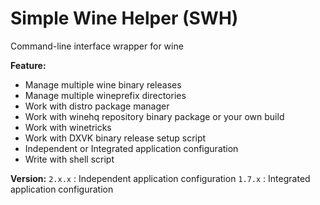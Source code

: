 # Simple Wine Helper (SWH)

 Command-line interface wrapper for wine

 **Feature:**
* Manage multiple wine binary releases
* Manage multiple wineprefix directories
* Work with distro package manager
* Work with winehq repository binary package or your own build
* Work with winetricks
* Work with DXVK binary release setup script
* Independent or Integrated application configuration
* Write with shell script

 **Version:**
`2.x.x` : Independent application configuration
`1.7.x` : Integrated application configuration
